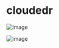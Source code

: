 # cloudedr
![image](https://user-images.githubusercontent.com/40160399/204451320-28b6f417-9367-46f2-9131-518b1e6cced6.png)

![image](https://user-images.githubusercontent.com/40160399/204451468-782b08ca-926a-4252-a92f-17d7c10fa5e9.png)
